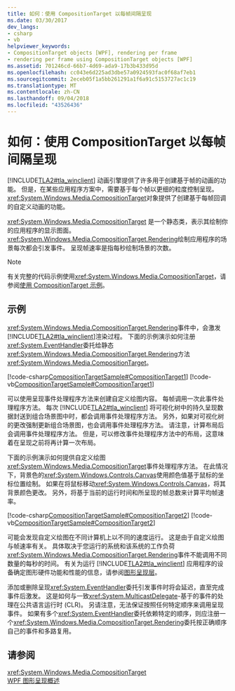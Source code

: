 ```yaml
---
title: 如何：使用 CompositionTarget 以每帧间隔呈现
ms.date: 03/30/2017
dev_langs:
- csharp
- vb
helpviewer_keywords:
- CompositionTarget objects [WPF], rendering per frame
- rendering per frame using CompositionTarget objects [WPF]
ms.assetid: 701246cd-66b7-4d69-ada9-17b3b433d95d
ms.openlocfilehash: cc043e6d225ad3dbe57a0924593fac0f68af7eb1
ms.sourcegitcommit: 2eceb05f1a5bb261291a1f6a91c5153727ac1c19
ms.translationtype: MT
ms.contentlocale: zh-CN
ms.lasthandoff: 09/04/2018
ms.locfileid: "43526436"
---
```

# <a name="how-to-render-on-a-per-frame-interval-using-compositiontarget"></a>如何：使用 CompositionTarget 以每帧间隔呈现
[!INCLUDE[TLA2#tla_winclient](../../../../includes/tla2sharptla-winclient-md.md)] 动画引擎提供了许多用于创建基于帧的动画的功能。 但是，在某些应用程序方案中，需要基于每个帧以更细的粒度控制呈现。 <xref:System.Windows.Media.CompositionTarget>对象提供了创建基于每帧回调的自定义动画的功能。  
  
 <xref:System.Windows.Media.CompositionTarget> 是一个静态类，表示其绘制你的应用程序的显示图面。 <xref:System.Windows.Media.CompositionTarget.Rendering>绘制应用程序的场景每次都会引发事件。 呈现帧速率是指每秒绘制场景的次数。  
  
> [!NOTE]
>  有关完整的代码示例使用<xref:System.Windows.Media.CompositionTarget>，请参阅[使用 CompositionTarget 示例](https://go.microsoft.com/fwlink/?LinkID=160045)。  
  
## <a name="example"></a>示例  
 <xref:System.Windows.Media.CompositionTarget.Rendering>事件中，会激发[!INCLUDE[TLA2#tla_winclient](../../../../includes/tla2sharptla-winclient-md.md)]渲染过程。 下面的示例演示如何注册<xref:System.EventHandler>委托给静态<xref:System.Windows.Media.CompositionTarget.Rendering>方法<xref:System.Windows.Media.CompositionTarget>。  
  
 [!code-csharp[CompositionTargetSample#CompositionTarget1](../../../../samples/snippets/csharp/VS_Snippets_Wpf/CompositionTargetSample/CSharp/Window1.xaml.cs#compositiontarget1)]
 [!code-vb[CompositionTargetSample#CompositionTarget1](../../../../samples/snippets/visualbasic/VS_Snippets_Wpf/CompositionTargetSample/visualbasic/window1.xaml.vb#compositiontarget1)]  
  
 可以使用呈现事件处理程序方法来创建自定义绘图内容。 每帧调用一次此事件处理程序方法。 每次 [!INCLUDE[TLA2#tla_winclient](../../../../includes/tla2sharptla-winclient-md.md)] 将可视化树中的持久呈现数据封送到组合场景图中时，都会调用事件处理程序方法。 另外，如果对可视化树的更改强制更新组合场景图，也会调用事件处理程序方法。 请注意，计算布局后会调用事件处理程序方法。 但是，可以修改事件处理程序方法中的布局，这意味着在呈现之前将再计算一次布局。  
  
 下面的示例演示如何提供自定义绘图<xref:System.Windows.Media.CompositionTarget>事件处理程序方法。 在此情况下，背景色的<xref:System.Windows.Controls.Canvas>使用颜色值基于鼠标的坐标位置绘制。 如果在将鼠标移动<xref:System.Windows.Controls.Canvas>，将其背景颜色更改。 另外，将基于当前的运行时间和所呈现的帧总数来计算平均帧速率。  
  
 [!code-csharp[CompositionTargetSample#CompositionTarget2](../../../../samples/snippets/csharp/VS_Snippets_Wpf/CompositionTargetSample/CSharp/Window1.xaml.cs#compositiontarget2)]
 [!code-vb[CompositionTargetSample#CompositionTarget2](../../../../samples/snippets/visualbasic/VS_Snippets_Wpf/CompositionTargetSample/visualbasic/window1.xaml.vb#compositiontarget2)]  
  
 可能会发现自定义绘图在不同计算机上以不同的速度运行。 这是由于自定义绘图与帧速率有关。 具体取决于您运行的系统和该系统的工作负荷<xref:System.Windows.Media.CompositionTarget.Rendering>事件不能调用不同数量的每秒的时间。 有关为运行 [!INCLUDE[TLA2#tla_winclient](../../../../includes/tla2sharptla-winclient-md.md)] 应用程序的设备确定图形硬件功能和性能的信息，请参阅[图形呈现层](../../../../docs/framework/wpf/advanced/graphics-rendering-tiers.md)。  
  
 添加或删除呈现<xref:System.EventHandler>委托引发事件时将会延迟，直至完成事件后激发。 这是如何与一致<xref:System.MulticastDelegate>-基于的事件的处理在公共语言运行时 (CLR)。 另请注意，无法保证按照任何特定顺序来调用呈现事件。 如果有多个<xref:System.EventHandler>委托依赖特定的顺序，则应注册一个<xref:System.Windows.Media.CompositionTarget.Rendering>委托按正确顺序自己的事件和多路复用。  
  
## <a name="see-also"></a>请参阅  
 <xref:System.Windows.Media.CompositionTarget>  
 [WPF 图形呈现概述](../../../../docs/framework/wpf/graphics-multimedia/wpf-graphics-rendering-overview.md)
